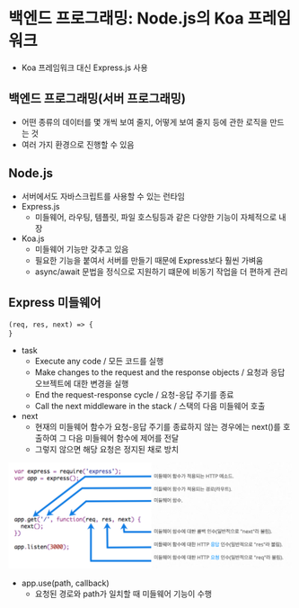 # 백엔드 프로그래밍: Node.js의 Koa 프레임 워크
* Koa 프레임워크 대신 Express.js 사용

## 백엔드 프로그래밍(서버 프로그래밍)
* 어떤 종류의 데이터를 몇 개씩 보여 줄지, 어떻게 보여 줄지 등에 관한 로직을 만드는 것
* 여러 가지 환경으로 진행할 수 있음

## Node.js
* 서버에서도 자바스크립트를 사용할 수 있는 런타임
* Express.js
    - 미들웨어, 라우팅, 템플릿, 파일 호스팅등과 같은 다양한 기능이 자체적으로 내장
* Koa.js
    - 미들웨어 기능만 갖추고 있음
    - 필요한 기능을 붙여서 서버를 만들기 때문에 Express보다 훨씬 가벼움
    - async/await 문법을 정식으로 지원하기 떄문에 비동기 작업을 더 편하게 관리

## Express 미들웨어
```
(req, res, next) => {
}
```
* task
    - Execute any code / 모든 코드를 실행
    - Make changes to the request and the response objects / 요청과 응답 오브젝트에 대한 변경을 실행
    - End the request-response cycle / 요청-응답 주기를 종료
    - Call the next middleware in the stack / 스택의 다음 미들웨어 호출
* next
    - 현재의 미들웨어 함수가 요청-응답 주기를 종료하지 않는 경우에는 next()를 호출하여 그 다음 미들웨어 함수에 제어를 전달
    - 그렇지 않으면 해당 요청은 정지된 채로 방치

<img src="./MiddleWare.png" alt="미들웨어" />

* app.use(path, callback)
    - 요청된 경로와 path가 일치할 때 미들웨어 기능이 수행
